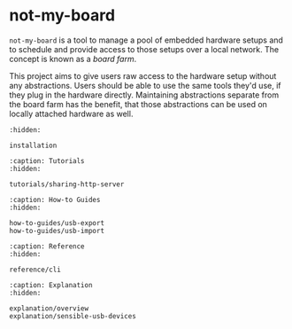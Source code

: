 # not-my-board

`not-my-board` is a tool to manage a pool of embedded hardware setups and to
schedule and provide access to those setups over a local network. The concept is
known as a *board farm*.

This project aims to give users raw access to the hardware setup without any
abstractions. Users should be able to use the same tools they'd use, if they
plug in the hardware directly. Maintaining abstractions separate from the board
farm has the benefit, that those abstractions can be used on locally attached
hardware as well.

```{toctree}
:hidden:

installation
```

```{toctree}
:caption: Tutorials
:hidden:

tutorials/sharing-http-server
```

```{toctree}
:caption: How-to Guides
:hidden:

how-to-guides/usb-export
how-to-guides/usb-import
```

```{toctree}
:caption: Reference
:hidden:

reference/cli
```

```{toctree}
:caption: Explanation
:hidden:

explanation/overview
explanation/sensible-usb-devices
```

